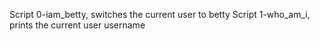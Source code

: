 Script 0-iam_betty, switches the current user to betty
Script 1-who_am_i, prints the current user username
